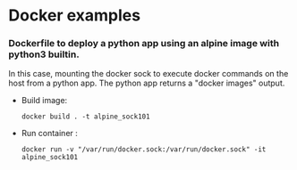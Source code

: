 # Docker examples
### Dockerfile to deploy a python app using an alpine image with python3 builtin.

In this case, mounting the docker sock to execute docker commands on the host from a python app.
The python app returns a "docker images" output. 

- Build image:
    ```
    docker build . -t alpine_sock101
    ```
- Run container :
    ```
    docker run -v "/var/run/docker.sock:/var/run/docker.sock" -it alpine_sock101
    ```

